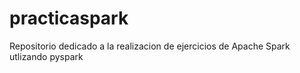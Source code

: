 # practicaspark
Repositorio dedicado a la realizacion de ejercicios de Apache Spark utlizando pyspark
